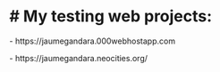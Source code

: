 <h1># My testing web projects:</h1>
  <dl>
    <p>- https://jaumegandara.000webhostapp.com</p>
    <p>- https://jaumegandara.neocities.org/</p>
  </dl>
